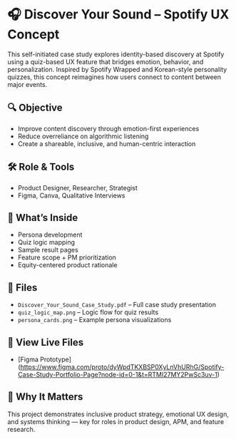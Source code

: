 # 🎧 Discover Your Sound – Spotify UX Concept

This self-initiated case study explores identity-based discovery at Spotify using a quiz-based UX feature that bridges emotion, behavior, and personalization. Inspired by Spotify Wrapped and Korean-style personality quizzes, this concept reimagines how users connect to content between major events.

## 🔍 Objective
- Improve content discovery through emotion-first experiences
- Reduce overreliance on algorithmic listening
- Create a shareable, inclusive, and human-centric interaction

## 🛠 Role & Tools
- Product Designer, Researcher, Strategist  
- Figma, Canva, Qualitative Interviews

## 🧠 What’s Inside
- Persona development
- Quiz logic mapping
- Sample result pages
- Feature scope + PM prioritization
- Equity-centered product rationale

## 📂 Files
- `Discover_Your_Sound_Case_Study.pdf` – Full case study presentation
- `quiz_logic_map.png` – Logic flow for quiz results
- `persona_cards.png` – Example persona visualizations

## 🔗 View Live Files
- [Figma Prototype] (https://www.figma.com/proto/dyWpdTKXBSP0XyLnVhURhG/Spotify-Case-Study-Portfolio-Page?node-id=0-1&t=RTMI27MY2PwSc3uv-1)

## 🌟 Why It Matters
This project demonstrates inclusive product strategy, emotional UX design, and systems thinking — key for roles in product design, APM, and feature research.
